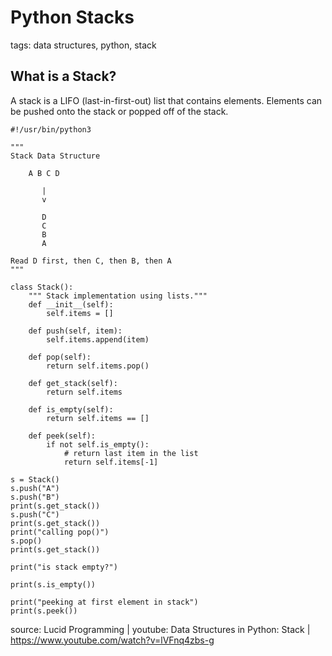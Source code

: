# Python Stacks

tags: data structures, python, stack

## What is a Stack?

A stack is a LIFO (last-in-first-out) list that contains elements. 
Elements can be pushed onto the stack or popped off of the stack.

```
#!/usr/bin/python3

"""
Stack Data Structure

    A B C D

       |
       v

       D
       C
       B
       A

Read D first, then C, then B, then A
"""

class Stack():
    """ Stack implementation using lists."""
    def __init__(self):
        self.items = []

    def push(self, item):
        self.items.append(item)

    def pop(self):
        return self.items.pop()

    def get_stack(self):
        return self.items

    def is_empty(self):
        return self.items == []

    def peek(self):
        if not self.is_empty():
            # return last item in the list
            return self.items[-1]

s = Stack()
s.push("A")
s.push("B")
print(s.get_stack())
s.push("C")
print(s.get_stack())
print("calling pop()")
s.pop()
print(s.get_stack())

print("is stack empty?")

print(s.is_empty())

print("peeking at first element in stack")
print(s.peek())
```

source: Lucid Programming | youtube: Data Structures in Python: Stack |  https://www.youtube.com/watch?v=lVFnq4zbs-g
